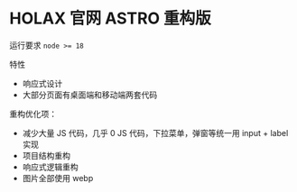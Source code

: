 # HOLAX 官网 ASTRO 重构版

运行要求
`node >= 18`

特性

- 响应式设计
- 大部分页面有桌面端和移动端两套代码

重构优化项：

- 减少大量 JS 代码，几乎 0 JS 代码，下拉菜单，弹窗等统一用 input + label 实现
- 项目结构重构
- 响应式逻辑重构
- 图片全部使用 webp
